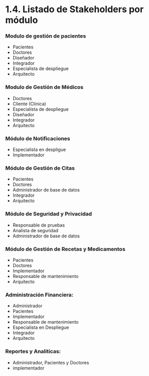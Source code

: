 # 1.4. Listado de Stakeholders por módulo

### Modulo de gestión de pacientes
- Pacientes
- Doctores
- Diseñador
- Integrador
- Especialista de despliegue
- Arquitecto
### Modulo de Gestión de Médicos
- Doctores
- Cliente (Clinica)
- Especialista de despliegue
- Diseñador
- Integrador
- Arquitecto
### Módulo de Notificaciones
- Especialista en despligue
- Implementador
### Módulo de Gestión de Citas
- Pacientes
- Doctores
- Administrador de base de datos
- Integrador
- Arquitecto
### Módulo de Seguridad y Privacidad
- Responsable de pruebas
- Analista de seguridad
- Administrador de base de datos
### Módulo de Gestión de Recetas y Medicamentos
- Pacientes
- Doctores
- Implementador
- Responsable de mantenimiento
- Arquitecto
### Administración Financiera:
- Administrador
- Pacientes
- Implementador
- Responsable de mantenimiento 
- Especialista en Despliegue
- Integrador
- Arquitecto
### Reportes y Analíticas:
- Administrador, Pacientes y Doctores
- implementador
